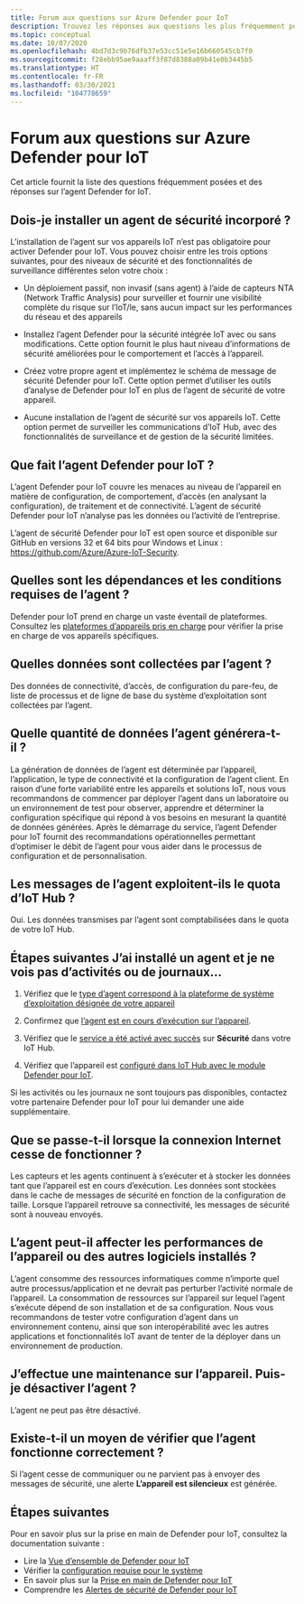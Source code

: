 ```yaml
---
title: Forum aux questions sur Azure Defender pour IoT
description: Trouvez les réponses aux questions les plus fréquemment posées sur Azure Defender pour IoT.
ms.topic: conceptual
ms.date: 10/07/2020
ms.openlocfilehash: 4bd7d3c9b76dfb37e53cc51e5e16b660545cb7f0
ms.sourcegitcommit: f28ebb95ae9aaaff3f87d8388a09b41e0b3445b5
ms.translationtype: HT
ms.contentlocale: fr-FR
ms.lasthandoff: 03/30/2021
ms.locfileid: "104778659"
---
```

# <a name="azure-defender-for-iot-agent-frequently-asked-questions"></a>Forum aux questions sur Azure Defender pour IoT

Cet article fournit la liste des questions fréquemment posées et des réponses sur l’agent Defender for IoT.

## <a name="do-i-have-to-install-an-embedded-security-agent"></a>Dois-je installer un agent de sécurité incorporé ?

L’installation de l’agent sur vos appareils IoT n’est pas obligatoire pour activer Defender pour IoT. Vous pouvez choisir entre les trois options suivantes, pour des niveaux de sécurité et des fonctionnalités de surveillance différentes selon votre choix :

- Un déploiement passif, non invasif (sans agent) à l’aide de capteurs NTA (Network Traffic Analysis) pour surveiller et fournir une visibilité complète du risque sur l’IoT/le, sans aucun impact sur les performances du réseau et des appareils
- Installez l’agent Defender pour la sécurité intégrée IoT avec ou sans modifications. Cette option fournit le plus haut niveau d’informations de sécurité améliorées pour le comportement et l’accès à l’appareil.

- Créez votre propre agent et implémentez le schéma de message de sécurité Defender pour IoT. Cette option permet d’utiliser les outils d’analyse de Defender pour IoT en plus de l’agent de sécurité de votre appareil.

- Aucune installation de l’agent de sécurité sur vos appareils IoT. Cette option permet de surveiller les communications d’IoT Hub, avec des fonctionnalités de surveillance et de gestion de la sécurité limitées.

## <a name="what-does-the-defender-for-iot-agent-do"></a>Que fait l’agent Defender pour IoT ?

L’agent Defender pour IoT couvre les menaces au niveau de l’appareil en matière de configuration, de comportement, d’accès (en analysant la configuration), de traitement et de connectivité. L’agent de sécurité Defender pour IoT n’analyse pas les données ou l’activité de l’entreprise.

L’agent de sécurité Defender pour IoT est open source et disponible sur GitHub en versions 32 et 64 bits pour Windows et Linux : https://github.com/Azure/Azure-IoT-Security.

## <a name="what-are-the-dependencies-and-prerequisites-of-the-agent"></a>Quelles sont les dépendances et les conditions requises de l’agent ?

Defender pour IoT prend en charge un vaste éventail de plateformes. Consultez les [plateformes d’appareils pris en charge](how-to-deploy-agent.md) pour vérifier la prise en charge de vos appareils spécifiques.

## <a name="which-data-is-collected-by-the-agent"></a>Quelles données sont collectées par l’agent ?

Des données de connectivité, d’accès, de configuration du pare-feu, de liste de processus et de ligne de base du système d’exploitation sont collectées par l’agent.

## <a name="how-much-data-will-the-agent-generate"></a>Quelle quantité de données l’agent générera-t-il ?

La génération de données de l’agent est déterminée par l’appareil, l’application, le type de connectivité et la configuration de l’agent client. En raison d’une forte variabilité entre les appareils et solutions IoT, nous vous recommandons de commencer par déployer l’agent dans un laboratoire ou un environnement de test pour observer, apprendre et déterminer la configuration spécifique qui répond à vos besoins en mesurant la quantité de données générées. Après le démarrage du service, l’agent Defender pour IoT fournit des recommandations opérationnelles permettant d’optimiser le débit de l’agent pour vous aider dans le processus de configuration et de personnalisation.

## <a name="do-agent-messages-use-up-quota-from-iot-hub"></a>Les messages de l’agent exploitent-ils le quota d’IoT Hub ?

Oui. Les données transmises par l’agent sont comptabilisées dans le quota de votre IoT Hub.

## <a name="what-next-ive-installed-an-agent-and-dont-see-any-activities-or-logs"></a>Étapes suivantes J’ai installé un agent et je ne vois pas d’activités ou de journaux...

1. Vérifiez que le [type d’agent correspond à la plateforme de système d’exploitation désignée de votre appareil](how-to-deploy-agent.md)

1. Confirmez que [l’agent est en cours d’exécution sur l’appareil](how-to-agent-configuration.md).

1. Vérifiez que le [service a été activé avec succès](quickstart-onboard-iot-hub.md) sur **Sécurité** dans votre IoT Hub.

1. Vérifiez que l’appareil est [configuré dans IoT Hub avec le module Defender pour IoT](quickstart-create-security-twin.md).

Si les activités ou les journaux ne sont toujours pas disponibles, contactez votre partenaire Defender pour IoT pour lui demander une aide supplémentaire.

## <a name="what-happens-when-the-internet-connection-stops-working"></a>Que se passe-t-il lorsque la connexion Internet cesse de fonctionner ?

Les capteurs et les agents continuent à s’exécuter et à stocker les données tant que l’appareil est en cours d’exécution. Les données sont stockées dans le cache de messages de sécurité en fonction de la configuration de taille. Lorsque l’appareil retrouve sa connectivité, les messages de sécurité sont à nouveau envoyés.

## <a name="can-the-agent-affect-the-performance-of-the-device-or-other-installed-software"></a>L’agent peut-il affecter les performances de l’appareil ou des autres logiciels installés ?

L’agent consomme des ressources informatiques comme n’importe quel autre processus/application et ne devrait pas perturber l’activité normale de l’appareil. La consommation de ressources sur l’appareil sur lequel l’agent s’exécute dépend de son installation et de sa configuration. Nous vous recommandons de tester votre configuration d’agent dans un environnement contenu, ainsi que son interopérabilité avec les autres applications et fonctionnalités IoT avant de tenter de la déployer dans un environnement de production.

## <a name="im-making-some-maintenance-on-the-device-can-i-turn-off-the-agent"></a>J’effectue une maintenance sur l’appareil. Puis-je désactiver l’agent ?

L’agent ne peut pas être désactivé.

## <a name="is-there-a-way-to-test-if-the-agent-is-working-correctly"></a>Existe-t-il un moyen de vérifier que l’agent fonctionne correctement ?

Si l’agent cesse de communiquer ou ne parvient pas à envoyer des messages de sécurité, une alerte **L’appareil est silencieux** est générée.

## <a name="next-steps"></a>Étapes suivantes

Pour en savoir plus sur la prise en main de Defender pour IoT, consultez la documentation suivante :

- Lire la [Vue d’ensemble de Defender pour IoT](overview.md)
- Vérifier la [configuration requise pour le système](quickstart-system-prerequisites.md)
- En savoir plus sur la [Prise en main de Defender pour IoT](getting-started.md)
- Comprendre les [Alertes de sécurité de Defender pour IoT](concept-security-alerts.md)
